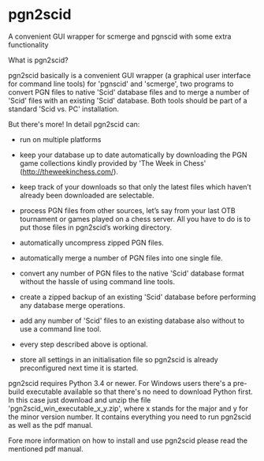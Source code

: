 # pgn2scid
A convenient  GUI wrapper for scmerge and pgnscid with some extra functionality

What is pgn2scid?

pgn2scid basically is a convenient GUI wrapper (a graphical user interface for command line tools) for 'pgnscid' and 'scmerge', two programs to convert PGN files to native 'Scid' database files and to merge a number of 'Scid' files with an existing 'Scid' database. Both tools should be part of a standard 'Scid vs. PC' installation.

But there's more! In detail pgn2scid can:

* run on multiple platforms

* keep your database up to date automatically by downloading the PGN game collections kindly provided by 'The Week in Chess' (http://theweekinchess.com/).

* keep track of your downloads so that only the latest files which haven’t already been downloaded are selectable.

* process PGN files from other sources, let’s say from your last OTB tournament or games played on a chess server. All you have to do is to put those files in pgn2scid’s working directory.

* automatically uncompress zipped PGN files.

* automatically merge a number of PGN files into one single file.

* convert any number of PGN files to the native 'Scid' database format without the hassle of using command line tools.

* create a zipped backup of an existing 'Scid' database before performing any database merge operations.

* add any number of 'Scid' files to an existing database also without to use a command line tool.

* every step described above is optional.

* store all settings in an initialisation file so pgn2scid is already preconfigured next time it is started.

pgn2scid requires Python 3.4 or newer. For Windows users there's a pre-build executable available so that there's no need to download Python first. In this case just download and unzip the file 'pgn2scid_win_executable_x_y.zip', where x stands for the major and y for the minor version number. It contains everything you need to run pgn2scid as well as the pdf manual.

Fore more information on how to install and use pgn2scid please read the mentioned pdf manual.
